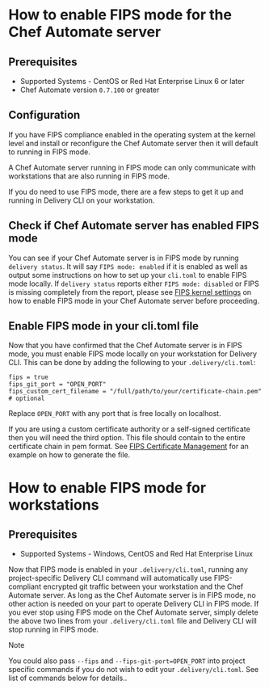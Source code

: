 How to enable FIPS mode for the Chef Automate server
====================================================

Prerequisites
-------------

-   Supported Systems - CentOS or Red Hat Enterprise Linux 6 or later
-   Chef Automate version `0.7.100` or greater

Configuration
-------------

If you have FIPS compliance enabled in the operating system at the
kernel level and install or reconfigure the Chef Automate server then it
will default to running in FIPS mode.

A Chef Automate server running in FIPS mode can only communicate with
workstations that are also running in FIPS mode.

If you do need to use FIPS mode, there are a few steps to get it up and
running in Delivery CLI on your workstation.

Check if Chef Automate server has enabled FIPS mode
---------------------------------------------------

You can see if your Chef Automate server is in FIPS mode by running
`delivery status`. It will say `FIPS mode: enabled` if it is enabled as
well as output some instructions on how to set up your `cli.toml` to
enable FIPS mode locally. If `delivery status` reports either
`FIPS mode: disabled` or FIPS is missing completely from the report,
please see [FIPS kernel settings](/fips.html#fips-kernel-settings) on
how to enable FIPS mode in your Chef Automate server before proceeding.

Enable FIPS mode in your cli.toml file
--------------------------------------

Now that you have confirmed that the Chef Automate server is in FIPS
mode, you must enable FIPS mode locally on your workstation for Delivery
CLI. This can be done by adding the following to your
`.delivery/cli.toml`:

``` none
fips = true
fips_git_port = "OPEN_PORT"
fips_custom_cert_filename = "/full/path/to/your/certificate-chain.pem" # optional
```

Replace `OPEN_PORT` with any port that is free locally on localhost.

If you are using a custom certificate authority or a self-signed
certificate then you will need the third option. This file should
contain to the entire certificate chain in <span
class="title-ref">pem</span> format. See [FIPS Certificate
Management](/fips#certificate_management) for an example on how to
generate the file.

How to enable FIPS mode for workstations
========================================

Prerequisites
-------------

-   Supported Systems - Windows, CentOS and Red Hat Enterprise Linux

Now that FIPS mode is enabled in your `.delivery/cli.toml`, running any
project-specific Delivery CLI command will automatically use
FIPS-compliant encrypted git traffic between your workstation and the
Chef Automate server. As long as the Chef Automate server is in FIPS
mode, no other action is needed on your part to operate Delivery CLI in
FIPS mode. If you ever stop using FIPS mode on the Chef Automate server,
simply delete the above two lines from your `.delivery/cli.toml` file
and Delivery CLI will stop running in FIPS mode.

<div class="admonition-note">

<p class="admonition-note-title">Note</p>

<div class="admonition-note-text">

You could also pass `--fips` and `--fips-git-port=OPEN_PORT` into
project specific commands if you do not wish to edit your
`.delivery/cli.toml`. See list of commands below for details..



</div>

</div>